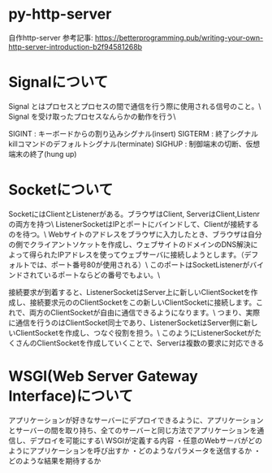 # py-http-server
自作http-server
参考記事: https://betterprogramming.pub/writing-your-own-http-server-introduction-b2f94581268b


# Signalについて
Signal とはプロセスとプロセスの間で通信を行う際に使用される信号のこと。\\
Signal を受け取ったプロセスなんらかの動作を行う\\

SIGINT : キーボードからの割り込みシグナル(insert)
SIGTERM : 終了シグナル killコマンドのデフォルトシグナル(terminate)
SIGHUP : 制御端末の切断、仮想端末の終了(hung up)

# Socketについて
SocketにはClientとListenerがある。ブラウザはClient, ServerはClient,Listenrの両方を持つ\\
ListenerSocketはIPとポートにバインドして、Clientが接続するのを待つ。\\
Webサイトのアドレスをブラウザに入力したとき、ブラウザは自分の側でクライアントソケットを作成し、ウェブサイトのドメインのDNS解決によって得られたIPアドレスを使ってウェブサーバに接続しようとします。（デフォルトでは、ポート番号80が使用される）\\
このポートはSocketListenerがバインドされているポートならどの番号でもよい。\\

接続要求が到着すると、ListenerSocketはServer上に新しいClientSocketを作成し、接続要求元ののClientSocketをこの新しいClientSocketに接続します。これで、両方のClientSocketが自由に通信できるようになります。\\
つまり、実際に通信を行うのはClientSocket同士であり、ListenerSocketはServer側に新しいClientSocketを作成し、つなぐ役割を担う。\\
このようにListenerSocketがたくさんのClientSocketを作成していくことで、Serverは複数の要求に対応できる

# WSGI(Web Server Gateway Interface)について
アプリケーションが好きなサーバーにデプロイできるように、アプリケーションとサーバーの間を取り持ち、全てのサーバーと同じ方法でアプリケーションを通信し、デプロイを可能にする\\
WSGIが定義する内容
・任意のWebサーバがどのようにアプリケーションを呼び出すか
・どのようなパラメータを送信するか
・どのような結果を期待するか


